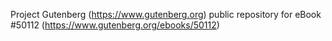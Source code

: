 Project Gutenberg (https://www.gutenberg.org) public repository for eBook #50112 (https://www.gutenberg.org/ebooks/50112)
